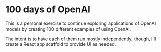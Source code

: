 # 100 days of OpenAI

This is a personal exercise to continue exploring applications of OpenAI models by creating 100 different examples of using OpenAI.

The intent is to have each of them run mostly independently, though, I'll
create a React app scaffold to provide UI as needed.
